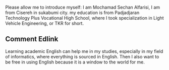 

Please allow me to introduce myself: I am Mochamad Sechan Alfarisi, I am from Cisereh in sukabumi city. my education is from Padjadjaran Technology Plus Vocational High School, where I took specialization in Light Vehicle Engineering, or TKR for short.


## Comment Edlink
Learning academic English can help me in my studies, especially in my field of informatics, where everything is sourced in English. Then I also want to be free in using English because it is a window to the world for me.